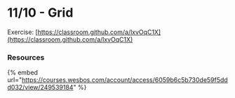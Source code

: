 # 11/10 - Grid

Exercise: [https://classroom.github.com/a/lxvOqC1X](https://classroom.github.com/a/lxvOqC1X)



### Resources

{% embed url="https://courses.wesbos.com/account/access/6059b6c5b730de59f5ddd032/view/249539184" %}
